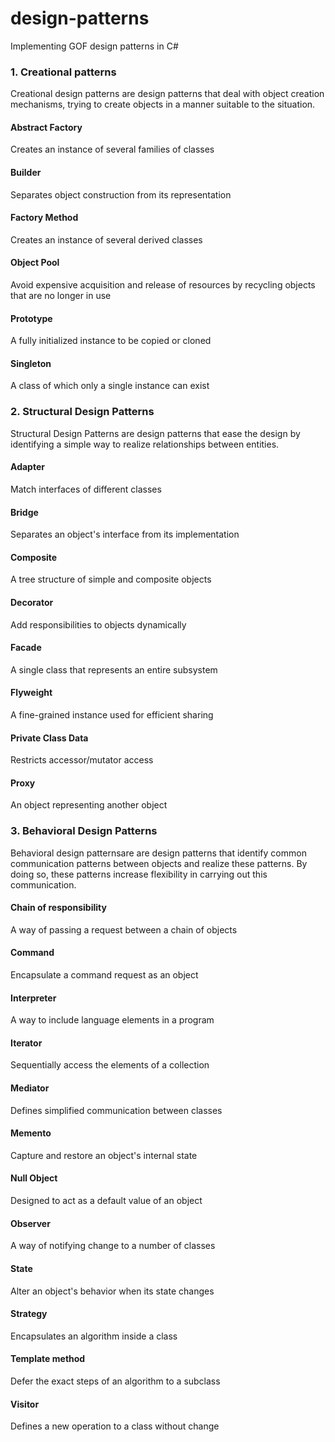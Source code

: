 # design-patterns
Implementing GOF design patterns in C#


### 1. Creational patterns
Creational design patterns are design patterns that deal with object creation mechanisms, trying to create objects in a manner suitable to the situation.

#### Abstract Factory  
Creates an instance of several families of classes

#### Builder  
Separates object construction from its representation

#### Factory Method  
Creates an instance of several derived classes

#### Object Pool  
Avoid expensive acquisition and release of resources by recycling objects that are no longer in use

#### Prototype  
A fully initialized instance to be copied or cloned

#### Singleton  
A class of which only a single instance can exist

### 2. Structural Design Patterns
Structural Design Patterns are design patterns that ease the design by identifying a simple way to realize relationships between entities.

#### Adapter  
Match interfaces of different classes

#### Bridge  
Separates an object's interface from its implementation

#### Composite  
A tree structure of simple and composite objects

#### Decorator  
Add responsibilities to objects dynamically

#### Facade  
A single class that represents an entire subsystem

#### Flyweight  
A fine-grained instance used for efficient sharing

#### Private Class Data  
Restricts accessor/mutator access

#### Proxy  
An object representing another object

### 3. Behavioral Design Patterns 
 Behavioral design patternsare are design patterns that identify common communication patterns between objects and realize these patterns. By doing so, these patterns increase flexibility in carrying out this communication.
 
#### Chain of responsibility  
A way of passing a request between a chain of objects

#### Command  
Encapsulate a command request as an object

#### Interpreter  
A way to include language elements in a program

#### Iterator  
Sequentially access the elements of a collection

#### Mediator  
Defines simplified communication between classes

#### Memento  
Capture and restore an object's internal state

#### Null Object  
Designed to act as a default value of an object

#### Observer  
A way of notifying change to a number of classes

#### State  
Alter an object's behavior when its state changes

#### Strategy  
Encapsulates an algorithm inside a class

#### Template method  
Defer the exact steps of an algorithm to a subclass

#### Visitor  
Defines a new operation to a class without change
